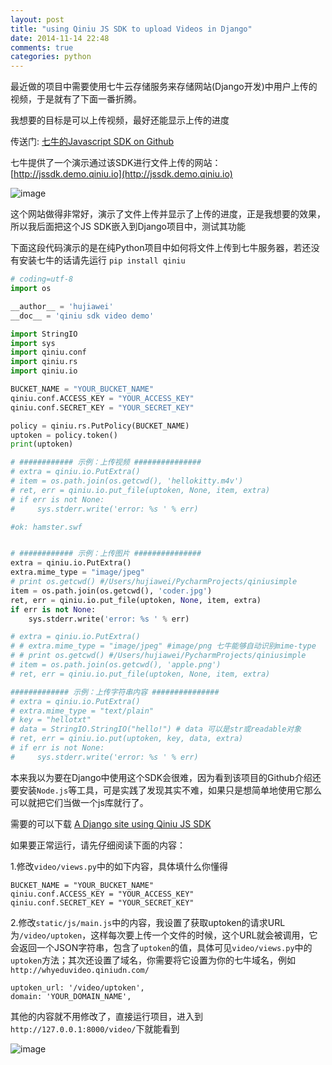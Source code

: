 ```yaml
---
layout: post
title: "using Qiniu JS SDK to upload Videos in Django"
date: 2014-11-14 22:48
comments: true
categories: python
---
```


最近做的项目中需要使用七牛云存储服务来存储网站(Django开发)中用户上传的视频，于是就有了下面一番折腾。

我想要的目标是可以上传视频，最好还能显示上传的进度

传送门: [七牛的Javascript SDK on Github](https://github.com/qiniupd/qiniu-js-sdk)

七牛提供了一个演示通过该SDK进行文件上传的网站：[http://jssdk.demo.qiniu.io](http://jssdk.demo.qiniu.io)

![image](http://hujiaweibujidao.github.io/images/qiniu1.png)

这个网站做得非常好，演示了文件上传并显示了上传的进度，正是我想要的效果，所以我后面把这个JS SDK嵌入到Django项目中，测试其功能

下面这段代码演示的是在纯Python项目中如何将文件上传到七牛服务器，若还没有安装七牛的话请先运行 `pip install qiniu`

```python
# coding=utf-8
import os

__author__ = 'hujiawei'
__doc__ = 'qiniu sdk video demo'

import StringIO
import sys
import qiniu.conf
import qiniu.rs
import qiniu.io

BUCKET_NAME = "YOUR_BUCKET_NAME"
qiniu.conf.ACCESS_KEY = "YOUR_ACCESS_KEY"
qiniu.conf.SECRET_KEY = "YOUR_SECRET_KEY"

policy = qiniu.rs.PutPolicy(BUCKET_NAME)
uptoken = policy.token()
print(uptoken)

# ############ 示例：上传视频 ###############
# extra = qiniu.io.PutExtra()
# item = os.path.join(os.getcwd(), 'hellokitty.m4v')
# ret, err = qiniu.io.put_file(uptoken, None, item, extra)
# if err is not None:
#     sys.stderr.write('error: %s ' % err)

#ok: hamster.swf


# ############ 示例：上传图片 ###############
extra = qiniu.io.PutExtra()
extra.mime_type = "image/jpeg"
# print os.getcwd() #/Users/hujiawei/PycharmProjects/qiniusimple
item = os.path.join(os.getcwd(), 'coder.jpg')
ret, err = qiniu.io.put_file(uptoken, None, item, extra)
if err is not None:
    sys.stderr.write('error: %s ' % err)

# extra = qiniu.io.PutExtra()
# # extra.mime_type = "image/jpeg" #image/png 七牛能够自动识别mime-type
# # print os.getcwd() #/Users/hujiawei/PycharmProjects/qiniusimple
# item = os.path.join(os.getcwd(), 'apple.png')
# ret, err = qiniu.io.put_file(uptoken, None, item, extra)

############# 示例：上传字符串内容 ###############
# extra = qiniu.io.PutExtra()
# extra.mime_type = "text/plain"
# key = "hellotxt"
# data = StringIO.StringIO("hello!") # data 可以是str或readable对象
# ret, err = qiniu.io.put(uptoken, key, data, extra)
# if err is not None:
#     sys.stderr.write('error: %s ' % err)
```

本来我以为要在Django中使用这个SDK会很难，因为看到该项目的Github介绍还要安装`Node.js`等工具，可是实践了发现其实不难，如果只是想简单地使用它那么可以就把它们当做一个js库就行了。

需要的可以下载 [A Django site using Qiniu JS SDK](http://hujiaweibujidao.github.io/files/qiniudemo.zip)

如果要正常运行，请先仔细阅读下面的内容：

1.修改`video/views.py`中的如下内容，具体填什么你懂得

```
BUCKET_NAME = "YOUR_BUCKET_NAME"
qiniu.conf.ACCESS_KEY = "YOUR_ACCESS_KEY"
qiniu.conf.SECRET_KEY = "YOUR_SECRET_KEY"
```

2.修改`static/js/main.js`中的内容，我设置了获取uptoken的请求URL为`/video/uptoken`，这样每次要上传一个文件的时候，这个URL就会被调用，它会返回一个JSON字符串，包含了`uptoken`的值，具体可见`video/views.py`中的`uptoken`方法；其次还设置了域名，你需要将它设置为你的七牛域名，例如`http://whyeduvideo.qiniudn.com/`

```
uptoken_url: '/video/uptoken',
domain: 'YOUR_DOMAIN_NAME',
```

其他的内容就不用修改了，直接运行项目，进入到`http://127.0.0.1:8000/video/`下就能看到

![image](http://hujiaweibujidao.github.io/images/qiniu2.png)








